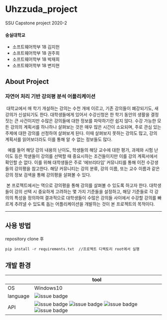 # Uhzzuda_project
SSU Capstone project 2020-2  

#### 숭실대학교 

+ 소프트웨어학부 18 김지헌  
+ 소프트웨어학부 18 권주희  
+ 소프트웨어학부 18 박재희  
+ 소프트웨어학부 18 변지현  


## About Project  
### 자연어 처리 기반 강의평 분석 어플리케이션  
&nbsp;대학교에서 매 학기 개설하는 강의는 수천 개에 이르고, 기존 강의들이 폐강되기도, 새 강의가 신설되기도 한다. 대학생들에게 있어서 수강신청은 한 학기 동안의 생활을 결정짓는 큰 사건이지만 수많은 강의들에 대한 정보를 파악하기란 쉽지 않다. 수강 가능한 모든 강의의 계획서를 하나하나 살펴보는 것은 매우 많은 시간이 소요되며, 주로 관심 있는 주제에 대한 강의를 선정하여 살펴보게 된다. 이때 살펴보지 못하는 강의도 많고, 강의 계획서를 읽어보더라도 이를 통해 알 수 없는 정보들도 많다.  

&nbsp; 예를 들어 해당 강의 내용의 난이도, 학생들의 해당 교수에 대한 평가, 과제와 시험 난이도 등은 학샏들이 강의를 선택할 때 중요시하는 조건들이지만 이를 강의 계획서에서 확인할 순 없다. 이를 위해 대학생들은 주로 ‘에브리타임’ 커뮤니티를 통해 이전 수강생들의 강의평을 참고한다. 해당 커뮤니티는 강의 분류, 강의 이름, 또는 교수 이름과 같은 강의 정보 검색을 통해 강의평을 살펴볼 수 있다.  

&nbsp;본 프로젝트에서는 역으로 강의평을 통해 강의를 살펴볼 수 있도록 하고자 한다. 대학생들이 강의 선택 시 중요하게 고려하는 몇 가지 기준들을 설정하고, 해당 기준들로 각 강의의 특성을 정의하여 결과적으로 대학생들이 수많은 강의들 사이에서 수강할 강의를 빠르게 추려낼 수 있도록 돕는 어플리케이션을 개발하는 것이 본 프로젝트의 목적이다.

---

## 사용 방법
  repository clone 후  
  
`pip install -r requirements.txt  //프로젝트 디렉토리 root에서 실행`

## 개발 환경
|  | tool |
| --- | --- |
| OS | Windows10 |
| language | ![issue badge](https://img.shields.io/badge/python-3.8.6-blue) |
| API | ![issue badge](https://img.shields.io/badge/rhinoMorp-3.8.0.0-brightgreen) ![issue badge](https://img.shields.io/badge/PyKoSpacing-0.3-9cf) ![issue badge](https://img.shields.io/badge/gensim-3.8.3-critical) ![issue badge](https://img.shields.io/badge/scikit--learn-0.23.2-blueviolet)|
